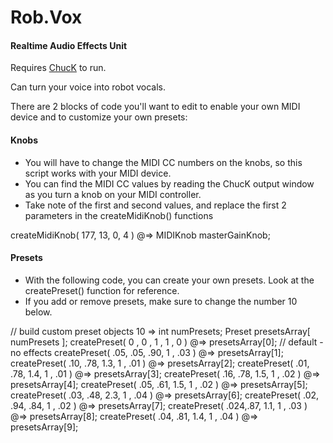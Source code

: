 Rob.Vox
========

#### Realtime Audio Effects Unit ####

Requires [ChucK](http://chuck.cs.princeton.edu/) to run.

Can turn your voice into robot vocals.

There are 2 blocks of code you'll want to edit to enable your own MIDI device and to customize your own presets:

#### Knobs ####

* You will have to change the MIDI CC numbers on the knobs, so this script works with your MIDI device.
* You can find the MIDI CC values by reading the ChucK output window as you turn a knob on your MIDI controller.
* Take note of the first and second values, and replace the first 2 parameters in the createMidiKnob() functions

createMidiKnob( 177, 13, 0, 4 ) @=> MIDIKnob masterGainKnob;

#### Presets ####

* With the following code, you can create your own presets. Look at the createPreset() function for reference.
* If you add or remove presets, make sure to change the number 10 below.

// build custom preset objects
10 => int numPresets;
Preset presetsArray[ numPresets ];
createPreset( 0  , 0  , 1  , 1  , 0  ) @=> presetsArray[0]; // default - no effects
createPreset( .05, .05, .90, 1 , .03 ) @=> presetsArray[1];
createPreset( .10, .78, 1.3, 1 , .01 ) @=> presetsArray[2];
createPreset( .01, .78, 1.4, 1 , .01 ) @=> presetsArray[3];
createPreset( .16, .78, 1.5, 1 , .02 ) @=> presetsArray[4];
createPreset( .05, .61, 1.5, 1 , .02 ) @=> presetsArray[5];
createPreset( .03, .48, 2.3, 1 , .04 ) @=> presetsArray[6];
createPreset( .02, .94, .84, 1 , .02 ) @=> presetsArray[7];
createPreset( .024,.87, 1.1, 1 , .03 ) @=> presetsArray[8];
createPreset( .04, .81, 1.4, 1 , .04 ) @=> presetsArray[9];
